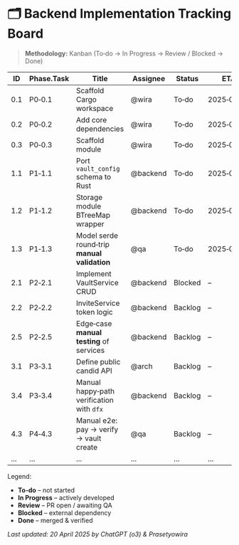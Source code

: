# 🗂️ Backend Implementation Tracking Board

> **Methodology:** Kanban (To‑do → In Progress → Review / Blocked → Done)

| ID | Phase.Task | Title | Assignee | Status | ETA | Notes |
|----|------------|-------|----------|--------|-----|-------|
| 0.1 | P0‑0.1 | Scaffold Cargo workspace | @wira | To‑do | 2025‑04‑20 | `src/backend/` dir created |
| 0.2 | P0‑0.2 | Add core dependencies | @wira | To‑do | 2025‑04‑21 | dependencies added in Cargo.toml |
| 0.3 | P0‑0.3 | Scaffold module | @wira | To‑do | 2025‑04‑22 | backend modules created |
| 1.1 | P1‑1.1 | Port `vault_config` schema to Rust | @backend | To‑do | 2025‑04‑24 | derive CandidType |
| 1.2 | P1‑1.2 | Storage module BTreeMap wrapper | @backend | To‑do | 2025‑04‑25 | including prefix helpers |
| 1.3 | P1‑1.3 | Model serde round‑trip **manual validation** | @qa | To‑do | 2025‑04‑26 | scripts/run_manual_model_checks.sh |
| 2.1 | P2‑2.1 | Implement VaultService CRUD | @backend | Blocked | – | waiting on models |
| 2.2 | P2‑2.2 | InviteService token logic | @backend | Backlog | – |  |
| 2.5 | P2‑2.5 | Edge‑case **manual testing** of services | @backend | Backlog | – | remove automated fuzz |
| 3.1 | P3‑3.1 | Define public candid API | @arch | Backlog | – |  |
| 3.4 | P3‑3.4 | Manual happy‑path verification with `dfx` | @backend | Backlog | – | skip PocketIC CI |
| 4.3 | P4‑4.3 | Manual e2e: pay → verify → vault create | @qa | Backlog | – | ledger simulator script |
| ... | ... | ... | ... | ... | ... | ... |

Legend: 
* **To‑do** – not started
* **In Progress** – actively developed
* **Review** – PR open / awaiting QA
* **Blocked** – external dependency
* **Done** – merged & verified

*Last updated: 20 April 2025 by ChatGPT (o3) & Prasetyowira* 